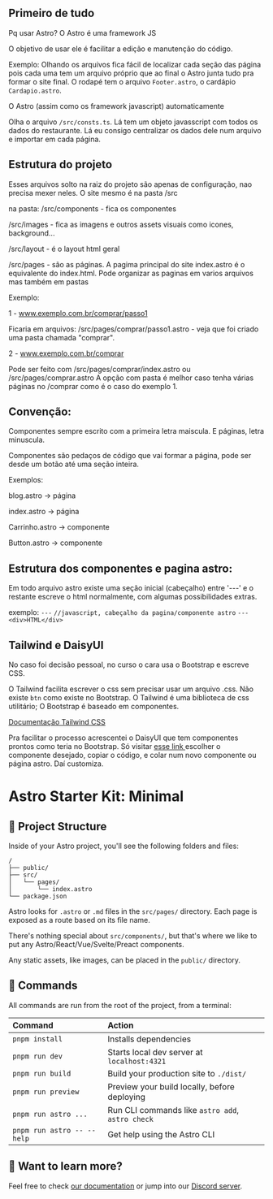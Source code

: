 ## Primeiro de tudo

Pq usar Astro? O Astro é uma framework JS


O objetivo de usar ele é facilitar a edição e manutenção do código.


Exemplo: Olhando os arquivos fica fácil de localizar cada seção das página pois cada uma tem um arquivo próprio que ao final o Astro junta tudo pra formar o site final. O rodapé tem o arquivo `Footer.astro`, o cardápio `Cardapio.astro`. 

O Astro (assim como os framework javascript) automaticamente


Olha o arquivo `/src/consts.ts`. Lá tem um objeto javasscript com todos os dados do restaurante. Lá eu consigo centralizar os dados dele num arquivo e importar em cada página. 


## Estrutura do projeto

Esses arquivos solto na raiz do projeto são apenas de configuração, nao precisa mexer neles. O site mesmo é na pasta /src

na pasta:
/src/components - fica os componentes

/src/images - fica as imagens e outros assets visuais como icones, background...

/src/layout - é o layout html geral

/src/pages - são as páginas. A pagima principal do site index.astro é o equivalente
do index.html. Pode organizar as paginas em varios arquivos mas também em pastas

Exemplo:

1 - www.exemplo.com.br/comprar/passo1

Ficaria em arquivos: /src/pages/comprar/passo1.astro - veja que foi criado uma pasta chamada "comprar".

2 - www.exemplo.com.br/comprar

Pode ser feito com /src/pages/comprar/index.astro ou /src/pages/comprar.astro
A opção com pasta é melhor caso tenha várias páginas no /comprar como é o caso do exemplo 1.


## Convenção:
Componentes sempre escrito com a primeira letra maiscula. E páginas, letra minuscula.

Componentes são pedaços de código que vai formar a página, pode ser desde um botão até uma seção inteira.

Exemplos:


blog.astro -> página

index.astro -> página

Carrinho.astro -> componente

Button.astro -> componente



## Estrutura dos componentes e pagina astro:

Em todo arquivo astro existe uma seção inicial (cabeçalho) entre '---' e o restante escreve o html normalmente, com algumas possibilidades extras.

exemplo:
`---`
`//javascript, cabeçalho da pagina/componente astro`
`---`
`<div>HTML</div>`

## Tailwind e DaisyUI

No caso foi decisão pessoal, no curso o cara usa o Bootstrap e escreve CSS.

O Tailwind facilita escrever o css sem precisar usar um arquivo .css. Não existe `btn` como existe no Bootstrap. O Tailwind é uma biblioteca de css utilitário; O Bootstrap é baseado em componentes.

[Documentação Tailwind CSS](https://tailwindcss.com/docs/)

 Pra facilitar o processo acrescentei o DaisyUI que tem componentes prontos como teria no Bootstrap. Só visitar [esse link ](https://daisyui.com/components/?lang=pt) escolher o componente desejado, copiar o código, e colar num novo componente ou página astro. Daí customiza.


# Astro Starter Kit: Minimal

## 🚀 Project Structure

Inside of your Astro project, you'll see the following folders and files:

```text
/
├── public/
├── src/
│   └── pages/
│       └── index.astro
└── package.json
```

Astro looks for `.astro` or `.md` files in the `src/pages/` directory. Each page is exposed as a route based on its file name.

There's nothing special about `src/components/`, but that's where we like to put any Astro/React/Vue/Svelte/Preact components.

Any static assets, like images, can be placed in the `public/` directory.

## 🧞 Commands

All commands are run from the root of the project, from a terminal:

| Command                   | Action                                           |
| :------------------------ | :----------------------------------------------- |
| `pnpm install`             | Installs dependencies                            |
| `pnpm run dev`             | Starts local dev server at `localhost:4321`      |
| `pnpm run build`           | Build your production site to `./dist/`          |
| `pnpm run preview`         | Preview your build locally, before deploying     |
| `pnpm run astro ...`       | Run CLI commands like `astro add`, `astro check` |
| `pnpm run astro -- --help` | Get help using the Astro CLI                     |

## 👀 Want to learn more?

Feel free to check [our documentation](https://docs.astro.build) or jump into our [Discord server](https://astro.build/chat).
